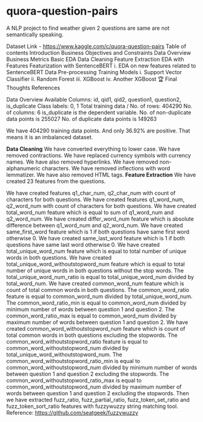 # quora-question-pairs
A NLP project to find weather given 2 questions are same are not semantically speaking.

Dataset Link - https://www.kaggle.com/c/quora-question-pairs
Table of contents
Introduction
Business Objectives and Constraints
Data Overview
Business Metrics
Basic EDA
Data Cleaning
Feature Extraction
EDA with Features
Featurization with SentenceBERT
i. EDA on new features related to SentenceBERT
Data Pre-processing
Training Models
i. Support Vector Classifier
ii. Random Forest
iii. XGBoost
iv. Another XGBoost 🏆
Final Thoughts
References

Data Overview
Available Columns: id, qid1, qid2, question1, question2, is_duplicate
Class labels: 0, 1
Total training data / No. of rows: 404290
No. of columns: 6
is_duplicate is the dependent variable.
No. of non-duplicate data points is 255027
No. of duplicate data points is 149263

We have 404290 training data points. And only 36.92% are positive. That means it is an imbalanced dataset.

**Data Cleaning**
We have converted everything to lower case.
We have removed contractions.
We have replaced currency symbols with currency names.
We have also removed hyperlinks.
We have removed non-alphanumeric characters.
We have removed inflections with word lemmatizer.
We have also removed HTML tags.
**Feature Extraction**
We have created 23 features from the questions.

We have created features q1_char_num, q2_char_num with count of characters for both questions.
We have created features q1_word_num, q2_word_num with count of characters for both questions.
We have created total_word_num feature which is equal to sum of q1_word_num and q2_word_num.
We have created differ_word_num feature which is absolute difference between q1_word_num and q2_word_num.
We have created same_first_word feature which is 1 if both questions have same first word otherwise 0.
We have created same_last_word feature which is 1 if both questions have same last word otherwise 0.
We have created total_unique_word_num feature which is equal to total number of unique words in both questions.
We have created total_unique_word_withoutstopword_num feature which is equal to total number of unique words in both questions without the stop words.
The total_unique_word_num_ratio is equal to total_unique_word_num divided by total_word_num.
We have created common_word_num feature which is count of total common words in both questions.
The common_word_ratio feature is equal to common_word_num divided by total_unique_word_num.
The common_word_ratio_min is equal to common_word_num divided by minimum number of words between question 1 and question 2.
The common_word_ratio_max is equal to common_word_num divided by maximum number of words between question 1 and question 2.
We have created common_word_withoutstopword_num feature which is count of total common words in both questions excluding the stopwords.
The common_word_withoutstopword_ratio feature is equal to common_word_withoutstopword_num divided by total_unique_word_withoutstopword_num.
The common_word_withoutstopword_ratio_min is equal to common_word_withoutstopword_num divided by minimum number of words between question 1 and question 2 excluding the stopwords.
The common_word_withoutstopword_ratio_max is equal to common_word_withoutstopword_num divided by maximum number of words between question 1 and question 2 excluding the stopwords.
Then we have extracted fuzz_ratio, fuzz_partial_ratio, fuzz_token_set_ratio and fuzz_token_sort_ratio features with fuzzywuzzy string matching tool. Reference: https://github.com/seatgeek/fuzzywuzzy




